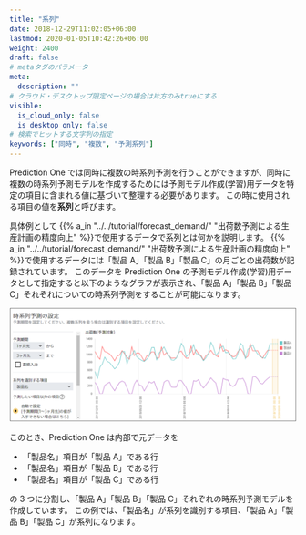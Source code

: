 ```yaml
---
title: "系列"
date: 2018-12-29T11:02:05+06:00
lastmod: 2020-01-05T10:42:26+06:00
weight: 2400
draft: false
# metaタグのパラメータ
meta:
  description: ""
# クラウド・デスクトップ限定ページの場合は片方のみtrueにする
visible:
  is_cloud_only: false
  is_desktop_only: false
# 検索でヒットする文字列の指定
keywords: ["同時", "複数", "予測系列"]
---
```


Prediction One では同時に複数の時系列予測を行うことができますが、同時に複数の時系列予測モデルを作成するためには予測モデル作成(学習)用データを特定の項目に含まれる値に基づいて整理する必要があります。
この時に使用される項目の値を**系列**と呼びます。

具体例として {{% a_in "../../tutorial/forecast_demand/" "出荷数予測による生産計画の精度向上" %}}で使用するデータで系列とは何かを説明します。
{{% a_in "../../tutorial/forecast_demand/" "出荷数予測による生産計画の精度向上" %}}で使用するデータには「製品 A」「製品 B」「製品 C」の月ごとの出荷数が記録されています。
このデータを Prediction One の予測モデル作成(学習)用データとして指定すると以下のようなグラフが表示され、「製品 A」「製品 B」「製品 C」それぞれについての時系列予測をすることが可能になります。

![](../img/t_slide9.png)

このとき、Prediction One は内部で元データを

- 「製品名」項目が「製品 A」である行
- 「製品名」項目が「製品 B」である行
- 「製品名」項目が「製品 C」である行

の 3 つに分割し、「製品 A」「製品 B」「製品 C」それぞれの時系列予測モデルを作成しています。
この例では、「製品名」が系列を識別する項目、「製品 A」「製品 B」「製品 C」が系列になります。
